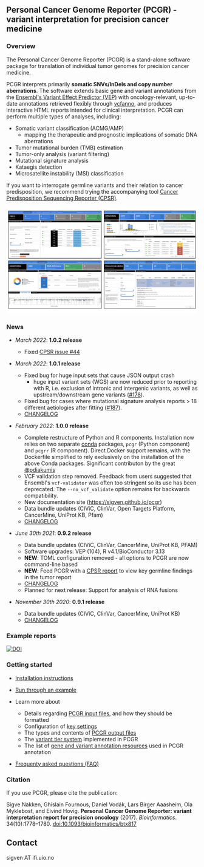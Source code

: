 ## Personal Cancer Genome Reporter (PCGR) - variant interpretation for precision cancer medicine

### Overview

The Personal Cancer Genome Reporter (PCGR) is a stand-alone software package for translation of individual tumor genomes for precision cancer medicine.

PCGR interprets primarily **somatic SNVs/InDels and copy number aberrations**. The software extends basic gene and variant annotations from the [Ensembl's Variant Effect Predictor (VEP)](http://www.ensembl.org/info/docs/tools/vep/index.html) with oncology-relevant, up-to-date annotations retrieved flexibly through [vcfanno](https://github.com/brentp/vcfanno), and produces interactive HTML reports intended for clinical interpretation. PCGR can perform multiple types of analyses, including:

- Somatic variant classification (ACMG/AMP)
	- mapping the therapeutic and prognostic implications of somatic DNA aberrations
- Tumor mutational burden (TMB) estimation
- Tumor-only analysis (variant filtering)
- Mutational signature analysis
- Kataegis detection
- Microsatellite instability (MSI) classification

If you want to interrogate germline variants and their relation to cancer predisposition, we recommend trying the accompanying tool [Cancer Predisposition Sequencing Reporter (CPSR)](https://github.com/sigven/cpsr).

![PCGR overview](pcgrr/pkgdown/assets/img/pcgr_dashboard_views.png)

### News

-   *March 2022*: **1.0.2 release**
    
    - Fixed [CPSR issue #44](https://github.com/sigven/cpsr/issues/44)
    
-   *March 2022*: **1.0.1 release**

    -   Fixed bug for huge input sets that cause JSON output crash
        - huge input variant sets (WGS) are now reduced prior to reporting with R, i.e. exclusion of intronic and intergenic variants, as well as upstream/downstream gene variants ([#178](https://github.com/sigven/pcgr/issues/178)).
    -   Fixed bug for cases where mutational signature analysis reports > 18 different aetiologies after fitting ([#187](https://github.com/sigven/pcgr/issues/187)).
    -   [CHANGELOG](http://sigven.github.io/pcgr/articles/CHANGELOG.html)


-   *February 2022*: **1.0.0 release**

    -   Complete restructure of Python and R components. Installation now relies on two separate [conda](https://docs.conda.io/en/latest/) packages, `pcgr` (Python component) and `pcgrr` (R component). Direct Docker support remains, with the Dockerfile simplified to rely exclusively on the installation of the above Conda packages. Significant contributon by the great [@pdiakumis](https://github.com/pdiakumis)
    -   VCF validation step removed. Feedback from users suggested that Ensembl's `vcf-validator` was often too stringent so its use has been deprecated. The `--no_vcf_validate` option remains for backwards compatibility.
    -   New documentation site (<https://sigven.github.io/pcgr>)
    -   Data bundle updates (CIViC, ClinVar, Open Targets Platform, CancerMine, UniProt KB, Pfam)
    -   [CHANGELOG](http://sigven.github.io/pcgr/articles/CHANGELOG.html)

-   *June 30th 2021*: **0.9.2 release**

    -   Data bundle updates (CIViC, ClinVar, CancerMine, UniProt KB, PFAM)
    -   Software upgrades: VEP (104), R v4.1/BioConductor 3.13
    -   **NEW**: TOML configuration removed - all options to PCGR are now command-line based
    -   **NEW**: Feed PCGR with a [CPSR report](https://github.com/sigven/cpsr) to view key germline findings in the tumor report
    -   [CHANGELOG](http://sigven.github.io/pcgr/articles/CHANGELOG.html)
    -   Planned for next release: Support for analysis of RNA fusions

-   *November 30th 2020*: **0.9.1 release**

    -   Data bundle updates (CIViC, ClinVar, CancerMine, UniProt KB)
    -   [CHANGELOG](http://sigven.github.io/pcgr/articles/CHANGELOG.html)

### Example reports

[![DOI](https://zenodo.org/badge/DOI/10.5281/zenodo.6275299.svg)](https://doi.org/10.5281/zenodo.6275299)

### Getting started

-   [Installation instructions](https://sigven.github.io/pcgr/articles/installation.html)
-   [Run through an example](https://sigven.github.io/pcgr/articles/running.html#example-run)
-   Learn more about
	*  Details regarding [PCGR input files](https://sigven.github.io/pcgr/articles/input.html), and how they should be formatted
	*  Configuration of [key settings](https://sigven.github.io/pcgr/articles/running.html#key-settings)
	* The types and contents of [PCGR output files](https://sigven.github.io/pcgr/articles/output.html)
	* The [variant tier system](https://sigven.github.io/pcgr/articles/variant_classification.html) implemented in PCGR
	* The list of [gene and variant annotation resources](https://sigven.github.io/pcgr/articles/virtual_panels.html) used in PCGR annotation

-   [Frequenty asked questions (FAQ)](https://sigven.github.io/pcgr/articles/faq.html)

### Citation

If you use PCGR, please cite the publication:

Sigve Nakken, Ghislain Fournous, Daniel Vodák, Lars Birger Aaasheim, Ola Myklebost, and Eivind Hovig. **Personal Cancer Genome Reporter: variant interpretation report for precision oncology** (2017). *Bioinformatics*. 34(10):1778–1780. [doi:10.1093/bioinformatics/btx817](https://doi.org/10.1093/bioinformatics/btx817)

## Contact

sigven AT ifi.uio.no
